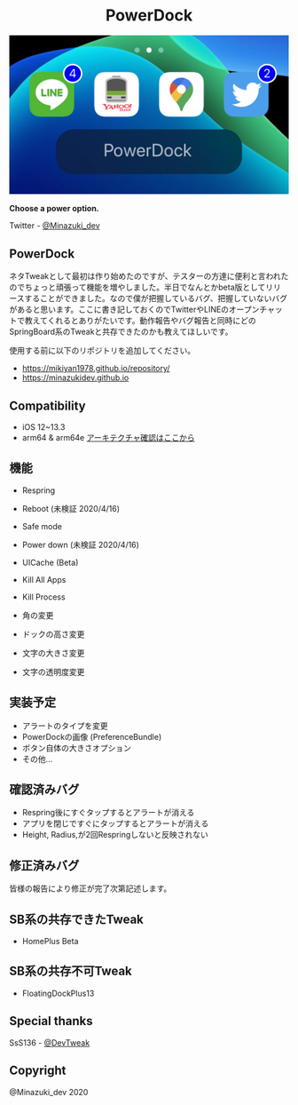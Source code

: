 <h1 align="center">PowerDock</h1>
<img src="img/PowerDock.png">

**Choose a power option.**

Twitter         - [@Minazuki_dev](https://twitter.com/Minazuki_dev)


## PowerDock
ネタTweakとして最初は作り始めたのですが、テスターの方達に便利と言われたのでちょっと頑張って機能を増やしました。半日でなんとかbeta版としてリリースすることができました。なので僕が把握しているバグ、把握していないバグがあると思います。ここに書き記しておくのでTwitterやLINEのオープンチャットで教えてくれるとありがたいです。動作報告やバグ報告と同時にどのSpringBoard系のTweakと共存できたのかも教えてほしいです。

使用する前に以下のリポジトリを追加してください。
- https://mikiyan1978.github.io/repository/
- https://minazukidev.github.io

## Compatibility

- iOS 12~13.3
- arm64 & arm64e
[アーキテクチャ確認はここから](https://qiita.com/takkyun/items/814aa45beee422a5f0c6)

## 機能
- Respring
- Reboot (未検証 2020/4/16)
- Safe mode
- Power down (未検証 2020/4/16)
- UICache (Beta)
- Kill All Apps
- Kill Process

- 角の変更
- ドックの高さ変更
- 文字の大きさ変更
- 文字の透明度変更

## 実装予定
- アラートのタイプを変更
- PowerDockの画像 (PreferenceBundle)
- ボタン自体の大きさオプション
- その他…

## 確認済みバグ
- Respring後にすぐタップするとアラートが消える
- アプリを閉じですぐにタップするとアラートが消える
- Height, Radius,が2回Respringしないと反映されない

## 修正済みバグ
皆様の報告により修正が完了次第記述します。

## SB系の共存できたTweak
- HomePlus Beta

## SB系の共存不可Tweak
- FloatingDockPlus13

## Special thanks
SsS136        - [@DevTweak](https://twitter.com/DevTweak)

## Copyright
@Minazuki_dev 2020






